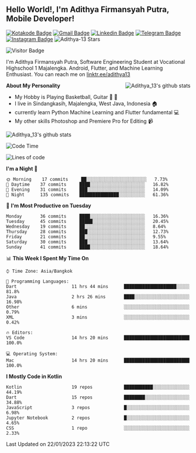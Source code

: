 
## Hello World!, I'm Adithya Firmansyah Putra, Mobile Developer!

[![Kotakode Badge](https://img.shields.io/badge/-Kotakode-green?style=plastic&logo=Kotakode&link=https://kotakode.com/users/527/adithya-13)](https://kotakode.com/users/527/adithya-13)
[![Gmail Badge](https://img.shields.io/badge/-Gmail-white?style=plastic&logo=Gmail&link=mailto:aditputrafirmansyah@gmail.com)](mailto:aditputrafirmansyah@gmail.com)
[![Linkedin Badge](https://img.shields.io/badge/-LinkedIn-blue?style=plastic&logo=Linkedin&link=https://www.linkedin.com/in/aditputrafirmansyah/)](https://www.linkedin.com/in/aditputrafirmansyah/) 
[![Telegram Badge](https://img.shields.io/badge/-Telegram-blue?style=plastic&logo=telegram&link=https://t.me/Adithya_13)](https://t.me/Adithya_13) 
[![Instagram Badge](https://img.shields.io/badge/-Instagram-white?style=plastic&logo=instagram&link=https://www.instagram.com/adithya_firmansyahputra/)](https://www.instagram.com/adithya_firmansyahputra/)
![Adithya-13 Stars](https://img.shields.io/github/stars/Adithya-13?affiliations=OWNER&style=social)

![Visitor Badge](https://visitor-badge.laobi.icu/badge?page_id=Adithya-13.Adithya-13)

I'm Adithya Firmansyah Putra, Software Engineering Student at Vocational Highschool 1 Majalengka. Android, Flutter, and Machine Learning Enthusiast. You can reach me on [linktr.ee/adithya13](https://linktr.ee/adithya13)

<img align="right" alt="Adithya_13's github stats" src="https://github-readme-stats.vercel.app/api/top-langs/?username=Adithya-13&theme=radical&show_icons=true&hide_border=true&line_height=24"/>

**About My Personality**

- My Hobby is Playing Basketball, Guitar :basketball: :guitar: 
- I live in Sindangkasih, Majalengka, West Java, Indonesia :house:
- currently learn Python Machine Learning and Flutter fundamental :computer:
- My other skills Photoshop and Premiere Pro for Editing :video_camera:

<img alt="Adithya_13's github stats" src="https://github-readme-stats.vercel.app/api?username=Adithya-13&count_private=true&show_icons=true&hide_border=true&include_all_commits=true&line_height=24&theme=radical"/>

<!--START_SECTION:waka-->
![Code Time](http://img.shields.io/badge/Code%20Time-1%2C724%20hrs%2037%20mins-blue)

![Lines of code](https://img.shields.io/badge/From%20Hello%20World%20I%27ve%20Written-1%20Million%20lines%20of%20code-blue)

**I'm a Night 🦉** 

```text
🌞 Morning    17 commits     ██░░░░░░░░░░░░░░░░░░░░░░░   7.73% 
🌆 Daytime    37 commits     ████░░░░░░░░░░░░░░░░░░░░░   16.82% 
🌃 Evening    31 commits     ███░░░░░░░░░░░░░░░░░░░░░░   14.09% 
🌙 Night      135 commits    ███████████████░░░░░░░░░░   61.36%

```
📅 **I'm Most Productive on Tuesday** 

```text
Monday       36 commits     ████░░░░░░░░░░░░░░░░░░░░░   16.36% 
Tuesday      45 commits     █████░░░░░░░░░░░░░░░░░░░░   20.45% 
Wednesday    19 commits     ██░░░░░░░░░░░░░░░░░░░░░░░   8.64% 
Thursday     28 commits     ███░░░░░░░░░░░░░░░░░░░░░░   12.73% 
Friday       21 commits     ██░░░░░░░░░░░░░░░░░░░░░░░   9.55% 
Saturday     30 commits     ███░░░░░░░░░░░░░░░░░░░░░░   13.64% 
Sunday       41 commits     ████░░░░░░░░░░░░░░░░░░░░░   18.64%

```


📊 **This Week I Spent My Time On** 

```text
⌚︎ Time Zone: Asia/Bangkok

💬 Programming Languages: 
Dart                     11 hrs 44 mins      ████████████████████░░░░░   81.8% 
Java                     2 hrs 26 mins       ████░░░░░░░░░░░░░░░░░░░░░   16.98% 
Other                    6 mins              ░░░░░░░░░░░░░░░░░░░░░░░░░   0.79% 
XML                      3 mins              ░░░░░░░░░░░░░░░░░░░░░░░░░   0.42%

🔥 Editors: 
VS Code                  14 hrs 20 mins      █████████████████████████   100.0%

💻 Operating System: 
Mac                      14 hrs 20 mins      █████████████████████████   100.0%

```

**I Mostly Code in Kotlin** 

```text
Kotlin                   19 repos            ███████████░░░░░░░░░░░░░░   44.19% 
Dart                     15 repos            ████████░░░░░░░░░░░░░░░░░   34.88% 
JavaScript               3 repos             █░░░░░░░░░░░░░░░░░░░░░░░░   6.98% 
Jupyter Notebook         2 repos             █░░░░░░░░░░░░░░░░░░░░░░░░   4.65% 
CSS                      1 repo              ░░░░░░░░░░░░░░░░░░░░░░░░░   2.33%

```



 Last Updated on 22/01/2023 22:13:22 UTC
<!--END_SECTION:waka-->
